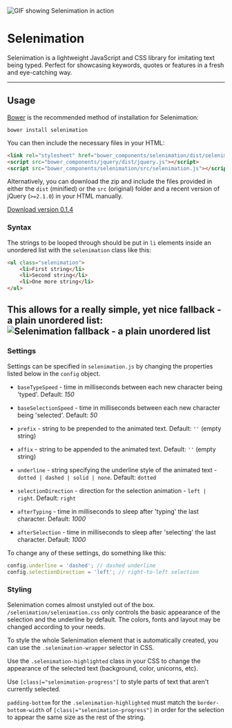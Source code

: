 ![GIF showing Selenimation in action](http://i.imgur.com/fuuZHfE.gif)

# Selenimation
Selenimation is a lightweight JavaScript and CSS library for imitating text being typed. Perfect for showcasing keywords, quotes or features in a fresh and eye-catching way.

---
## Usage

[Bower](http://bower.io/) is the recommended method of installation for Selenimation:
````
bower install selenimation 
````

You can then include the necessary files in your HTML:
````html
<link rel="stylesheet" href="bower_components/selenimation/dist/selenimation.min.css">
<script src="bower_components/jquery/dist/jquery.js"></script>
<script src="bower_components/selenimation/src/selenimation.js"></script>
````


Alternatively, you can download the zip and include the files provided in either the `dist` (minified) or the `src` (original) folder and a recent version of jQuery (`>=2.1.0`) in your HTML manually.

[Download version 0.1.4](https://github.com/mklopets/selenimation/archive/0.1.4.zip)


### Syntax

The strings to be looped through should be put in `li` elements inside an unordered list with the `selenimation` class like this:
````html
<ul class="selenimation">
	<li>First string</li>
	<li>Second string</li>
	<li>One more string</li>
</ul>
````
This allows for a really simple, yet nice fallback - a plain unordered list:
![Selenimation fallback - a plain unordered list](http://i.imgur.com/8DKiWOL.png)
---
### Settings

Settings can be specified in `selenimation.js` by changing the properties listed below in the `config` object.

* `baseTypeSpeed` - time in milliseconds between each new character being 'typed'. Default: *150*

* `baseSelectionSpeed` - time in milliseconds between each new character being 'selected'. Default: *50*

* `prefix` - string to be prepended to the animated text. Default: `''` (empty string)

* `affix` - string to be appended to the animated text. Default: `''` (empty string)

* `underline` - string specifying the underline style of the animated text - `dotted | dashed | solid | none`. Default: `dotted`

* `selectionDirection` - direction for the selection animation - `left | right`. Default: `right`

* `afterTyping` - time in milliseconds to sleep after 'typing' the last character. Default: *1000*

* `afterSelection` - time in milliseconds to sleep after 'selecting' the last character. Default: *1000*

To change any of these settings, do something like this:
````javascript
config.underline = 'dashed'; // dashed underline
config.selectionDirection = 'left'; // right-to-left selection
````


### Styling

Selenimation comes almost unstyled out of the box. `/selenimation/selenimation.css` only controls the basic appearance of the selection and the underline by default. The colors, fonts and layout may be changed according to your needs.

To style the whole Selenimation element that is automatically created, you can use the `.selenimation-wrapper` selector in CSS.

Use the `.selenimation-highlighted` class in your CSS to change the appearance of the selected text (background, color, unicorns, etc).

Use `[class|="selenimation-progress"]` to style parts of text that aren't currently selected.

`padding-bottom` for the `.selenimation-highlighted` must match the `border-bottom-width` of `[class|="selenimation-progress"]` in order for the selection to appear the same size as the rest of the string.
